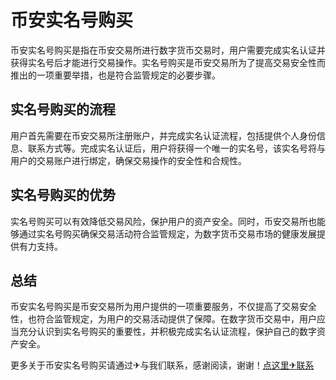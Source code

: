 # 币安实名号购买

币安实名号购买是指在币安交易所进行数字货币交易时，用户需要完成实名认证并获得实名号后才能进行交易操作。实名号购买是币安交易所为了提高交易安全性而推出的一项重要举措，也是符合监管规定的必要步骤。

## 实名号购买的流程

用户首先需要在币安交易所注册账户，并完成实名认证流程，包括提供个人身份信息、联系方式等。完成实名认证后，用户将获得一个唯一的实名号，该实名号将与用户的交易账户进行绑定，确保交易操作的安全性和合规性。

## 实名号购买的优势

实名号购买可以有效降低交易风险，保护用户的资产安全。同时，币安交易所也能够通过实名号购买确保交易活动符合监管规定，为数字货币交易市场的健康发展提供有力支持。

## 总结

币安实名号购买是币安交易所为用户提供的一项重要服务，不仅提高了交易安全性，也符合监管规定，为用户的交易活动提供了保障。在数字货币交易中，用户应当充分认识到实名号购买的重要性，并积极完成实名认证流程，保护自己的数字资产安全。

更多关于币安实名号购买请通过✈与我们联系，感谢阅读，谢谢！[点这里✈联系](https://a.k02.cc)